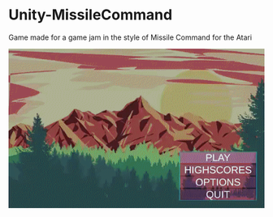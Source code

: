 # Unity-MissileCommand
Game made for a game jam in the style of Missile Command for the Atari

[![](gif.gif)](https://j.gifs.com/ROY3OL.gif)
